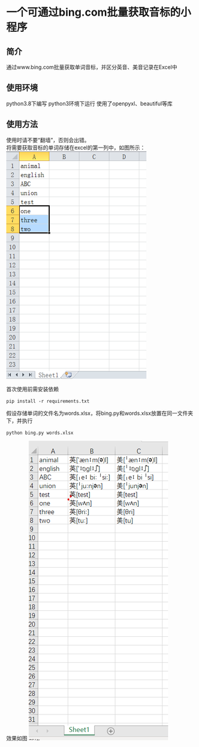 # 一个可通过bing.com批量获取音标的小程序

## 简介

通过www.bing.com批量获取单词音标，并区分英音、美音记录在Excel中

## 使用环境

python3.8下编写
python3环境下运行
使用了openpyxl、beautiful等库

## 使用方法
使用时请不要“翻墙”，否则会出错。    
将需要获取音标的单词存储在excel的第一列中，如图所示：  
![image](https://raw.githubusercontent.com/zzzfight200/GetPhoneticSymbol/main/1.PNG)

首次使用前需安装依赖


```text
pip install -r requirements.txt
```

假设存储单词的文件名为words.xlsx，将bing.py和words.xlsx放置在同一文件夹下，并执行

```
python bing.py words.xlsx
```

效果如图
![image](https://raw.githubusercontent.com/zzzfight200/GetPhoneticSymbol/main/2.png)
